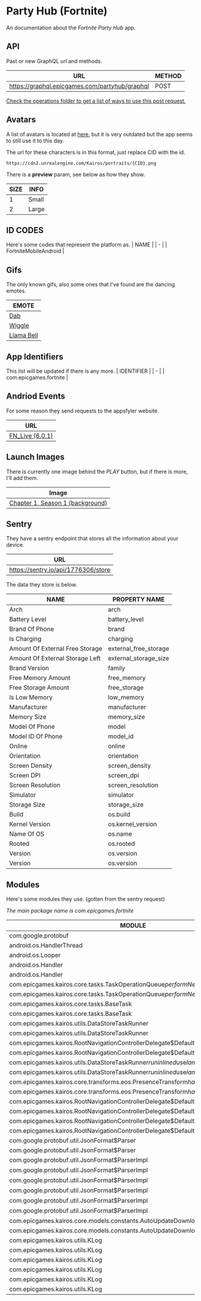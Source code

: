 # Party Hub (Fortnite)
An documentation about the *Fortnite Party Hub* app.

## API
Past or new GraphQL url and methods.

| URL | METHOD |
| - | - |
| https://graphql.epicgames.com/partyhub/graphql | POST |

[Check the operations folder to get a list of ways to use this post request.](https://github.com/Tectors/EpicGraphql/blob/main/docs/hub/operations)

## Avatars
A list of avatars is located at [here](https://cdn2.unrealengine.com/Kairos/data/avatars.json), but it is very outdated but the app seems to still use it to this day.

The url for these characters is in this format, just replace CID with the id.
```
https://cdn2.unrealengine.com/Kairos/portraits/{CID}.png
```
There is a **preview** param, see below as how they show.

| SIZE | INFO |
| - | - |
| 1 | Small |
| 2 | Large |

## ID CODES
Here's some codes that represent the platform as.
| NAME |
| - |
| FortniteMobileAndroid |

## Gifs
The only known gifs, also some ones that I've found are the dancing emotes.

| EMOTE |
| - |
| [Dab](https://cdn2.unrealengine.com/Kairos/gifs/Dab_opt.gif) |
| [Wiggle](https://cdn2.unrealengine.com/Kairos/gifs/Wiggle_opt.gif) |
| [Llama Bell](https://cdn2.unrealengine.com/Kairos/gifs/LlamaBell_opt.gif) |

## App Identifiers
This list will be updated if there is any more.
| IDENTIFIER |
| - |
| com.epicgames.fortnite |

## Andriod Events
For some reason they send requests to the appsfyler website.

| URL |
| - |
| [FN_Live (6.0.1)](https://launches.appsflyer.com/api/v6.0/androidevent?app_id=com.epicgames.fortnite&buildnumber=6.0.1&channel=FN_Live) |

## Launch Images
There is currently one image behind the *PLAY* button, but if there is more, I'll add them.

| Image |
| - |
| [Chapter 1, Season 1 (background)](https://cdn2.unrealengine.com/Kairos/launcher/fortnite/fortnite_image.jpg)

## Sentry
They have a sentry endpoint that stores all the information about your device.

| URL |
| - |
| https://sentry.io/api/1776306/store |

The data they store is below.

| NAME | PROPERTY NAME |
| - | - |
| Arch | arch |
| Battery Level | battery_level |
| Brand Of Phone | brand |
| Is Charging | charging |
| Amount Of External Free Storage | external_free_storage |
| Amount Of External Storage Left | external_storage_size |
| Brand Version | family |
| Free Memory Amount | free_memory |
| Free Storage Amount | free_storage |
| Is Low Memory | low_memory |
| Manufacturer | manufacturer |
| Memory Size | memory_size |
| Model Of Phone | model |
| Model ID Of Phone | model_id |
| Online | online |
| Orientation | orientation |
| Screen Density | screen_density |
| Screen DPI | screen_dpi |
| Screen Resolution | screen_resolution |
| Simulator | simulator |
| Storage Size | storage_size |
| Build | os.build |
| Kernel Version | os.kernel_version |
| Name Of OS | os.name |
| Rooted | os.rooted |
| Version | os.version |
| Version | os.version |

## Modules
Here's some modules they use. (gotten from the sentry request)

*The main package name is com.epicgames.fortnite*

| MODULE | FILENAME | FUNCTION |
| - | - | - |
| com.google.protobuf | null | null | null |
| android.os.HandlerThread | HandlerThread.java | run |
| android.os.Looper | Looper.java | loop |
| android.os.Handler | Handler.java | dispatchMessage |
| android.os.Handler | Handler.java | handleCallback |
| com.epicgames.kairos.core.tasks.TaskOperationQueue$performNextSynchronousTask$2 | null | run |
| com.epicgames.kairos.core.tasks.TaskOperationQueue$performNextSynchronousTask$2 | null | ᫖ࡱ᫋ |
| com.epicgames.kairos.core.tasks.BaseTask | null | start |
| com.epicgames.kairos.core.tasks.BaseTask | null | ᫅ࡦ᫋ |
| com.epicgames.kairos.utils.DataStoreTaskRunner | null | run |
| com.epicgames.kairos.utils.DataStoreTaskRunner | null | ᫋᫂᫚ |
| com.epicgames.kairos.RootNavigationControllerDelegate$DefaultImpls | null | safeWrite |
| com.epicgames.kairos.RootNavigationControllerDelegate$DefaultImpls | null | ࡳ᫕ |
| com.epicgames.kairos.utils.DataStoreTaskRunner$run$$inlined$use$lambda$1 | null | invoke |
| com.epicgames.kairos.utils.DataStoreTaskRunner$run$$inlined$use$lambda$1 | null | ᫙᫂᫚ |
| com.epicgames.kairos.core.transforms.eos.PresenceTransform$handleEOSEvent$1 | null | invoke |
| com.epicgames.kairos.core.transforms.eos.PresenceTransform$handleEOSEvent$1 | null | ᫅ࡳ᫋ |
| com.epicgames.kairos.RootNavigationControllerDelegate$DefaultImpls | null | access$getProperties |
| com.epicgames.kairos.RootNavigationControllerDelegate$DefaultImpls | null | ࡳ᫕ |
| com.epicgames.kairos.RootNavigationControllerDelegate$DefaultImpls | null | parse |
| com.epicgames.kairos.RootNavigationControllerDelegate$DefaultImpls | null | ࡳ᫕ |
| com.google.protobuf.util.JsonFormat$Parser | null | merge |
| com.google.protobuf.util.JsonFormat$Parser | null | ࡳ࡫᫊ |
| com.google.protobuf.util.JsonFormat$ParserImpl | null | merge |
| com.google.protobuf.util.JsonFormat$ParserImpl | null | ᫀ࡫᫊ |
| com.google.protobuf.util.JsonFormat$ParserImpl | null | merge |
| com.google.protobuf.util.JsonFormat$ParserImpl | null | ᫀ࡫᫊ |
| com.google.protobuf.util.JsonFormat$ParserImpl | null | mergeMessage |
| com.google.protobuf.util.JsonFormat$ParserImpl | null | ᫀ࡫᫊ |
| com.epicgames.kairos.core.models.constants.AutoUpdateDownloadOption$Companion | null | stringToEngineModelPlatform |
| com.epicgames.kairos.core.models.constants.AutoUpdateDownloadOption$Companion | null | ࡪࡠ᫋ |
| com.epicgames.kairos.utils.KLog | null | a |
| com.epicgames.kairos.utils.KLog | null | ࡲ᫂᫚ |
| com.epicgames.kairos.utils.KLog | null | e |
| com.epicgames.kairos.utils.KLog | null | ࡲ᫂᫚ |
| com.epicgames.kairos.utils.KLog | null | log$4414f3 |
| com.epicgames.kairos.utils.KLog | null | ࡨ᫂᫚ |